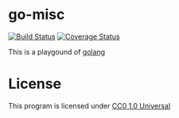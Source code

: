 # go-misc
[![Build Status](https://travis-ci.org/czchen/go-misc.svg?branch=master)](https://travis-ci.org/czchen/go-misc)
[![Coverage Status](https://coveralls.io/repos/czchen/go-misc/badge.png?branch=master)](https://coveralls.io/r/czchen/go-misc?branch=master)

This is a playgound of [golang](http://golang.org/)

# License
This program is licensed under [CC0 1.0 Universal](https://creativecommons.org/publicdomain/zero/1.0/)
